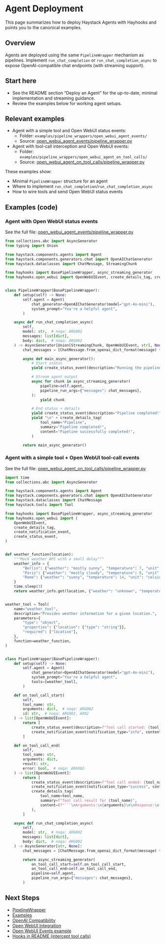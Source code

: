 # Agent Deployment

This page summarizes how to deploy Haystack Agents with Hayhooks and points you to the canonical examples.

## Overview

Agents are deployed using the same `PipelineWrapper` mechanism as pipelines. Implement `run_chat_completion` or `run_chat_completion_async` to expose OpenAI-compatible chat endpoints (with streaming support).

## Start here

- See the README section “Deploy an Agent” for the up-to-date, minimal implementation and streaming guidance.
- Review the examples below for working agent setups.

## Relevant examples

- Agent with a simple tool and Open WebUI status events:
  - Folder: `examples/pipeline_wrappers/open_webui_agent_events/`
  - Source: [open_webui_agent_events/pipeline_wrapper.py](https://github.com/deepset-ai/hayhooks/blob/main/examples/pipeline_wrappers/open_webui_agent_events/pipeline_wrapper.py)
- Agent with tool-call interception and Open WebUI events:
  - Folder: `examples/pipeline_wrappers/open_webui_agent_on_tool_calls/`
  - Source: [open_webui_agent_on_tool_calls/pipeline_wrapper.py](https://github.com/deepset-ai/hayhooks/blob/main/examples/pipeline_wrappers/open_webui_agent_on_tool_calls/pipeline_wrapper.py)

These examples show:

- Minimal `PipelineWrapper` structure for an agent
- Where to implement `run_chat_completion`/`run_chat_completion_async`
- How to wire tools and send Open WebUI status events

## Examples (code)

### Agent with Open WebUI status events

See the full file: [open_webui_agent_events/pipeline_wrapper.py](https://github.com/deepset-ai/hayhooks/blob/main/examples/pipeline_wrappers/open_webui_agent_events/pipeline_wrapper.py)

```python
from collections.abc import AsyncGenerator
from typing import Union

from haystack.components.agents import Agent
from haystack.components.generators.chat import OpenAIChatGenerator
from haystack.dataclasses import ChatMessage, StreamingChunk

from hayhooks import BasePipelineWrapper, async_streaming_generator
from hayhooks.open_webui import OpenWebUIEvent, create_details_tag, create_status_event


class PipelineWrapper(BasePipelineWrapper):
    def setup(self) -> None:
        self.agent = Agent(
            chat_generator=OpenAIChatGenerator(model="gpt-4o-mini"),
            system_prompt="You're a helpful agent",
        )

    async def run_chat_completion_async(
        self,
        model: str,  # noqa: ARG002
        messages: list[dict],
        body: dict,  # noqa: ARG002
    ) -> AsyncGenerator[Union[StreamingChunk, OpenWebUIEvent, str], None]:
        chat_messages = [ChatMessage.from_openai_dict_format(message) for message in messages]

        async def main_async_generator():
            # Start status
            yield create_status_event(description="Running the pipeline!", done=False)

            # Stream agent output
            async for chunk in async_streaming_generator(
                pipeline=self.agent,
                pipeline_run_args={"messages": chat_messages},
            ):
                yield chunk

            # End status + details
            yield create_status_event(description="Pipeline completed!", done=True)
            yield "\n" + create_details_tag(
                tool_name="Pipeline",
                summary="Pipeline completed!",
                content="Pipeline successfully completed!",
            )

        return main_async_generator()
```

### Agent with a simple tool + Open WebUI tool-call events

See the full file: [open_webui_agent_on_tool_calls/pipeline_wrapper.py](https://github.com/deepset-ai/hayhooks/blob/main/examples/pipeline_wrappers/open_webui_agent_on_tool_calls/pipeline_wrapper.py)

```python
import time
from collections.abc import AsyncGenerator

from haystack.components.agents import Agent
from haystack.components.generators.chat import OpenAIChatGenerator
from haystack.dataclasses import ChatMessage
from haystack.tools import Tool

from hayhooks import BasePipelineWrapper, async_streaming_generator
from hayhooks.open_webui import (
    OpenWebUIEvent,
    create_details_tag,
    create_notification_event,
    create_status_event,
)


def weather_function(location):
    """Mock weather API with a small delay"""
    weather_info = {
        "Berlin": {"weather": "mostly sunny", "temperature": 7, "unit": "celsius"},
        "Paris": {"weather": "mostly cloudy", "temperature": 8, "unit": "celsius"},
        "Rome": {"weather": "sunny", "temperature": 14, "unit": "celsius"},
    }
    time.sleep(3)
    return weather_info.get(location, {"weather": "unknown", "temperature": 0, "unit": "celsius"})


weather_tool = Tool(
    name="weather_tool",
    description="Provides weather information for a given location.",
    parameters={
        "type": "object",
        "properties": {"location": {"type": "string"}},
        "required": ["location"],
    },
    function=weather_function,
)


class PipelineWrapper(BasePipelineWrapper):
    def setup(self) -> None:
        self.agent = Agent(
            chat_generator=OpenAIChatGenerator(model="gpt-4o-mini"),
            system_prompt="You're a helpful agent",
            tools=[weather_tool],
        )

    def on_tool_call_start(
        self,
        tool_name: str,
        arguments: dict,  # noqa: ARG002
        id: str,  # noqa: ARG002, A002
    ) -> list[OpenWebUIEvent]:
        return [
            create_status_event(description=f"Tool call started: {tool_name}"),
            create_notification_event(notification_type="info", content=f"Tool call started: {tool_name}"),
        ]

    def on_tool_call_end(
        self,
        tool_name: str,
        arguments: dict,
        result: str,
        error: bool,  # noqa: ARG002
    ) -> list[OpenWebUIEvent]:
        return [
            create_status_event(description=f"Tool call ended: {tool_name}", done=True),
            create_notification_event(notification_type="success", content=f"Tool call ended: {tool_name}"),
            create_details_tag(
                tool_name=tool_name,
                summary=f"Tool call result for {tool_name}",
                content=(f"```\nArguments:\n{arguments}\n\nResponse:\n{result}\n```"),
            ),
        ]

    async def run_chat_completion_async(
        self,
        model: str,  # noqa: ARG002
        messages: list[dict],
        body: dict,  # noqa: ARG002
    ) -> AsyncGenerator[str, None]:
        chat_messages = [ChatMessage.from_openai_dict_format(message) for message in messages]

        return async_streaming_generator(
            on_tool_call_start=self.on_tool_call_start,
            on_tool_call_end=self.on_tool_call_end,
            pipeline=self.agent,
            pipeline_run_args={"messages": chat_messages},
        )
```

## Next Steps

- [PipelineWrapper](pipeline-wrapper.md)
- [Examples](../examples/overview.md)
- [OpenAI Compatibility](../features/openai-compatibility.md)
- [Open WebUI Integration](../features/openwebui-integration.md)
- [Open WebUI Events example](../examples/openwebui-events.md)
- [Hooks in README (intercept tool calls)](https://github.com/deepset-ai/hayhooks#hooks)
